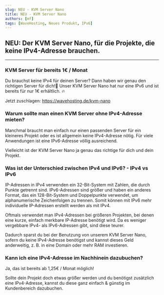 ```yaml
---
slug: NEU - KVM Server Nano
title: NEU - KVM Server Nano
authors: [mf]
tags: [WaveHosting, Neues Produkt, IPv6]
---
```


## NEU: Der KVM Server Nano, für die Projekte, die keine IPv4-Adresse brauchen.

-----

### KVM Server für bereits 1€ / Monat

Du brauchst keine IPv4 für deinen Server?
Dann haben wir genau den richtigen Server für dich!👀
Unser KVM Server Nano hat nur eine IPv6 und ist bereits für nur 1€ erhältlich. 🔥

Jetzt zuschlagen: https://wavehosting.de/kvm-nano

### Warum sollte man einen KVM Server ohne IPv4-Adresse mieten?

Manchmal braucht man einfach nur einen passenden Server für ein kleineres Projekt oder es ist allgemein keine IPv4-Adresse nötig.
Für viele Anwendungen ist eine IPv6-Adresse völlig ausreichend.

Vielleicht ist der KVM Server Nano ja genau das richtige für dich und dein Projekt.

### Was ist der Unterschied zwischen IPv4 und IPv6? - IPv4 vs IPv6

IP-Adressen in IPv4 verwenden ein 32-Bit-System mit Zahlen, die durch Punkte getrennt sind. IPv6-Adressen sind größer und haben ein anderes Format, das ein 128-Bit-System und Doppelpunkte verwendet, um alphanumerische Zeichenfolgen zu trennen. Somit können mit IPv6 mehr individuelle IP-Adressen erstellt werden als mit IPv4.

Oftmals verwendet man IPv4-Adressen bei größeren Projekten, bei denen eine kurze, einfach merkbare IP-Adresse benötigt wird.
Da es weniger vergebbare IPv4- als IPv6-Adressen gibt, sind diese teurer.

Dadurch sparst du bei der Benutzung von unserem KVM Server Nano, sofern du keine IPv4-Adresse benötigst und kannst dieses Geld anderweitig, z. B. in eine Domain oder mehr RAM investieren.

### Kann ich eine IPv4-Adresse im Nachhinein dazubuchen?

Ja, das ist bereits ab 1,25€ / Monat möglich!

Sollte dein Projekt doch etwas größer werden und du benötigst zusätzlich eine IPv4-Adresse, kannst du diese ganz einfach & günstig im Kundenbereich dazubuchen. 